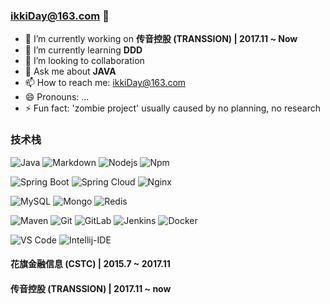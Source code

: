 ### ikkiDay@163.com 👋

<!--
**Ikki-Dai/ikki-Dai** is a ✨ _special_ ✨ repository because its `README.md` (this file) appears on your GitHub profile. -->

<!--Here are some ideas to get you started:-->

- 🔭 I’m currently working on **传音控股 (TRANSSION) | 2017.11 ~ Now**
- 🌱 I’m currently learning **DDD**
- 👯 I’m looking to collaboration <!-- - 🤔 I’m looking for help with ...-->
- 💬 Ask me about **JAVA**
- 📫 How to reach me: ikkiDay@163.com
- 😄 Pronouns: ...
- ⚡ Fun fact: 'zombie project' usually caused by no planning, no research

### 技术栈
![Java](http://img.shields.io/badge/-Java-35c7ff?style=flat-square&logo=java&logoColor=ffffff)
![Markdown](https://img.shields.io/badge/-Markdown-000000?style=flat-square&logo=markdown)
![Nodejs](https://img.shields.io/badge/-Nodejs-339933?style=flat-square&logo=Node.js&logoColor=ffffff)
![Npm](https://img.shields.io/badge/-npm-CB3837?style=flat-square&logo=npm)

![Spring Boot](http://img.shields.io/badge/-Spring%20Boot-6DB33F?style=flat-square&logo=Spring&logoColor=ffffff)
![Spring Cloud](http://img.shields.io/badge/-Spring%20Cloud-6DB33F?style=flat-square&logo=Spring&logoColor=ffffff)
![Nginx](https://img.shields.io/badge/-Nginx-269539?style=flat-square&logo=nginx)

![MySQL](http://img.shields.io/badge/-MySQL-4479A1?style=flat-square&logo=MySQL&logoColor=ffffff)
![Mongo](http://img.shields.io/badge/-MongoDB-47A248?style=flat-square&logo=MongoDB&logoColor=ffffff)
![Redis](http://img.shields.io/badge/-Redis-DC382D?style=flat-square&logo=Redis&logoColor=ffffff)

![Maven](http://img.shields.io/badge/-maven-460856?style=flat-square&logo=Apache%20Maven&logoColor=ffffff)
![Git](https://img.shields.io/badge/-Git-%23F05032?style=flat-square&logo=git&logoColor=%23ffffff)
![GitLab](https://img.shields.io/badge/-GitLab-FCA121?style=flat-square&logo=gitlab)
![Jenkins](https://img.shields.io/badge/-Jenkins-D24939?style=flat-square&logo=Jenkins%20X)
![Docker](http://img.shields.io/badge/-Docker-2496ED?style=flat-square&logo=Docker&logoColor=ffffff)

![VS Code](http://img.shields.io/badge/-VS%20Code-007ACC?style=flat-square&logo=visual-studio-code&logoColor=ffffff)
![Intellij-IDE](http://img.shields.io/badge/-IDEA-4444ff?style=flat-square&logo=intellij%20idea&logoColor=ffffff)



#### 花旗金融信息 (CSTC) | 2015.7 ~ 2017.11
#### 传音控股 (TRANSSION) | 2017.11 ~ now
